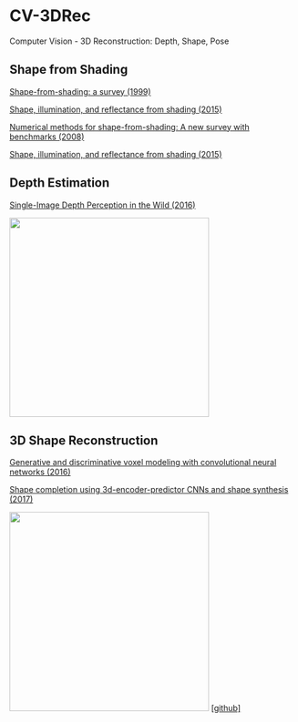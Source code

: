 # CV-3DRec
Computer Vision - 3D Reconstruction: Depth, Shape, Pose

## Shape from Shading

[ Shape-from-shading: a survey (1999)](https://ieeexplore.ieee.org/document/784284)

[Shape, illumination, and reflectance from shading (2015)](https://ieeexplore.ieee.org/document/6975182)

[Numerical methods for shape-from-shading: A new survey with benchmarks (2008)](https://www.sciencedirect.com/science/article/pii/S1077314207001361)

[Shape, illumination, and reflectance from shading (2015)](https://ieeexplore.ieee.org/document/6975182)


## Depth Estimation

[Single-Image Depth Perception in the Wild (2016)](https://arxiv.org/abs/1604.03901)

<img src="https://image.slidesharecdn.com/structurefrommotionbydeeplearning-170604074540/95/deep-learning-for-3d-scene-reconstruction-and-modeling-42-638.jpg?cb=1522519395" width="350">


## 3D Shape Reconstruction

[Generative and discriminative voxel modeling with convolutional neural networks (2016)](https://arxiv.org/abs/1608.04236)

[Shape completion using 3d-encoder-predictor CNNs and shape synthesis (2017)](https://arxiv.org/abs/1612.00101)

<img src="https://github.com/angeladai/cnncomplete/raw/master/imgs/teaser.jpg" width="350"> [[github]](https://github.com/angeladai/cnncomplete)
